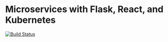 # Microservices with Flask, React, and Kubernetes

[![Build Status](https://travis-ci.org/testdrivenio/testdriven-kubernetes-app.svg?branch=master)](https://travis-ci.org/testdrivenio/testdriven-kubernetes-app)
